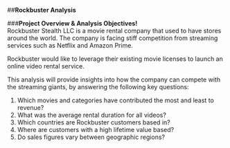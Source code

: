 ##**Rockbuster Analysis** 

###**Project Overview & Analysis Objectives!**  
Rockbuster Stealth LLC is a movie rental company that used to have stores around the world. The company is facing stiff competition from streaming services such as Netflix and Amazon Prime.

Rockbuster would like to leverage their existing movie licenses to launch an online video rental service.

This analysis will provide insights into how the company can compete with the  streaming giants, by answering the following key questions:  
1. Which movies and categories have contributed the most and least to revenue?
2. What was the average rental duration for all videos?
3. Which countries are Rockbuster customers based in?
4. Where are customers with a high lifetime value based?
5. Do sales figures vary between geographic regions?


